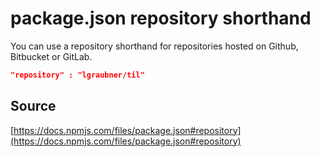 # package.json repository shorthand

You can use a repository shorthand for repositories hosted on Github, Bitbucket or GitLab.

```json
"repository" : "lgraubner/til"
```

## Source

[https://docs.npmjs.com/files/package.json#repository](https://docs.npmjs.com/files/package.json#repository)
